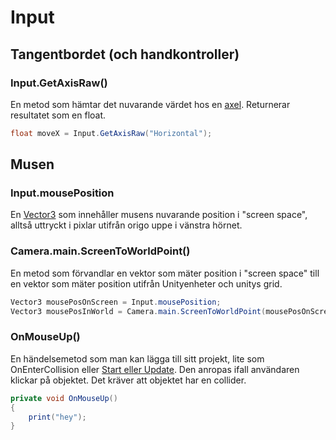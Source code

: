 # Input

## Tangentbordet (och handkontroller)

### Input.GetAxisRaw()

En metod som hämtar det nuvarande värdet hos en [axel](../../knappar-och-axlar.md). Returnerar resultatet som en float.

```csharp
float moveX = Input.GetAxisRaw("Horizontal");
```

## Musen

### Input.mousePosition

En [Vector3](../../datatyper-och-synlighet.md#vector3) som innehåller musens nuvarande position i "screen space", alltså uttryckt i pixlar utifrån origo uppe i vänstra hörnet.

### Camera.main.ScreenToWorldPoint()

En metod som förvandlar en vektor som mäter position i "screen space" till en vektor som mäter position utifrån Unityenheter och unitys grid.

```csharp
Vector3 mousePosOnScreen = Input.mousePosition;
Vector3 mousePosInWorld = Camera.main.ScreenToWorldPoint(mousePosOnScreen);
```

### OnMouseUp()

En händelsemetod som man kan lägga till sitt projekt, lite som OnEnterCollision eller [Start eller Update](../../monobehavior.md#haendelse-metoder). Den anropas ifall användaren klickar på objektet. Det kräver att objektet har en collider.

```csharp
private void OnMouseUp()
{
    print("hey");
}
```

